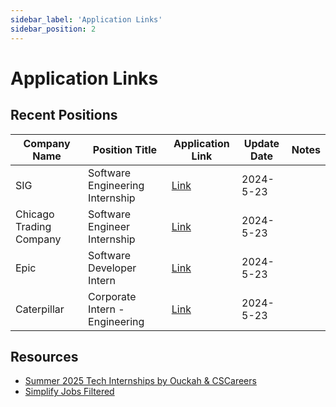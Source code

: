```yaml
---
sidebar_label: 'Application Links'
sidebar_position: 2
---
```


# Application Links

## Recent Positions

| Company Name            | Position Title                  | Application Link                                                                                                                 | Update Date | Notes |
| ----------------------- | ------------------------------- | -------------------------------------------------------------------------------------------------------------------------------- | ----------- | ----- |
| SIG                     | Software Engineering Internship | [Link](https://careers.sig.com/job/8218/Software-Engineering-Intern-Summer-2025?utm_campaign=google_jobs_apply)                  | 2024-5-23   |       |
| Chicago Trading Company | Software Engineer Internship    | [Link](https://job-boards.greenhouse.io/chicagotradingreferral/jobs/4392240005)                                                  | 2024-5-23   |       |
| Epic                    | Software Developer Intern       | [Link](https://epic.avature.net/Careers/FolderDetail/Verona-Wisconsin-United-States-Software-Developer-Intern-Summer-2025/25624) | 2024-5-23   |       |
| Caterpillar             | Corporate Intern - Engineering  | [Link](https://careers.caterpillar.com/en/jobs/job/r0000255588-2025-summer-corporate-intern-engineering)                         | 2024-5-23   |       |

## Resources

- [Summer 2025 Tech Internships by Ouckah & CSCareers](https://github.com/Ouckah/Summer2025-Internships)
- [Simplify Jobs Filtered](https://simplify.jobs/jobs?state=United%20States&points=71.5388001%3B-66.885417%3B18.7763%3B-180&country=United%20States&experience=Internship&category=Software%20Engineering&mostRecent=true)
